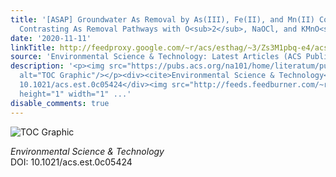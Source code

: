 ```yaml
---
title: '[ASAP] Groundwater As Removal by As(III), Fe(II), and Mn(II) Co-Oxidation:
  Contrasting As Removal Pathways with O<sub>2</sub>, NaOCl, and KMnO<sub>4</sub>'
date: '2020-11-11'
linkTitle: http://feedproxy.google.com/~r/acs/esthag/~3/Zs3M1pbq-e4/acs.est.0c05424
source: 'Environmental Science & Technology: Latest Articles (ACS Publications)'
description: '<p><img src="https://pubs.acs.org/na101/home/literatum/publisher/achs/journals/content/esthag/0/esthag.ahead-of-print/acs.est.0c05424/20201111/images/medium/es0c05424_0005.gif"
  alt="TOC Graphic"/></p><div><cite>Environmental Science & Technology</cite></div><div>DOI:
  10.1021/acs.est.0c05424</div><img src="http://feeds.feedburner.com/~r/acs/esthag/~4/Zs3M1pbq-e4"
  height="1" width="1" ...'
disable_comments: true
---
```

<p><img src="https://pubs.acs.org/na101/home/literatum/publisher/achs/journals/content/esthag/0/esthag.ahead-of-print/acs.est.0c05424/20201111/images/medium/es0c05424_0005.gif" alt="TOC Graphic"/></p><div><cite>Environmental Science & Technology</cite></div><div>DOI: 10.1021/acs.est.0c05424</div><img src="http://feeds.feedburner.com/~r/acs/esthag/~4/Zs3M1pbq-e4" height="1" width="1" ...
